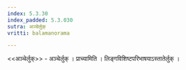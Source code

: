 ```yaml
---
index: 5.3.30
index_padded: 5.3.030
sutra: अञ्चेर्लुक्
vritti: balamanorama

---
```

<<अञ्चेर्लुक्>> - अञ्चेर्लुक् । प्राच्यामिति । लिङ्गविशिष्टपरिभाषयाऽस्तातेर्लुक् । 